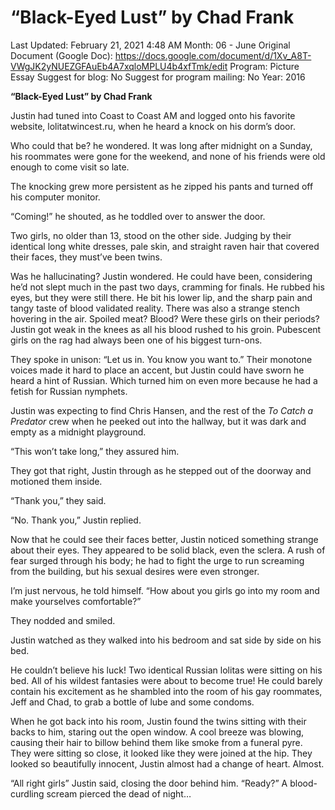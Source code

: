 # “Black-Eyed Lust” by Chad Frank

Last Updated: February 21, 2021 4:48 AM
Month: 06 - June
Original Document (Google Doc): https://docs.google.com/document/d/1Xv_A8T-VWgJK2yNUEZGFAuEb4A7xqloMPLU4b4xfTmk/edit
Program: Picture Essay
Suggest for blog: No
Suggest for program mailing: No
Year: 2016

**“Black-Eyed Lust” by Chad Frank**

Justin had tuned into Coast to Coast AM and logged onto his favorite website, lolitatwincest.ru, when he heard a knock on his dorm’s door.

Who could that be? he wondered. It was long after midnight on a Sunday, his roommates were gone for the weekend, and none of his friends were old enough to come visit so late.

The knocking grew more persistent as he zipped his pants and turned off his computer monitor.

“Coming!” he shouted, as he toddled over to answer the door.

Two girls, no older than 13, stood on the other side. Judging by their identical long white dresses, pale skin, and straight raven hair that covered their faces, they must’ve been twins.

Was he hallucinating? Justin wondered. He could have been, considering he’d not slept much in the past two days, cramming for finals. He rubbed his eyes, but they were still there. He bit his lower lip, and the sharp pain and tangy taste of blood validated reality. There was also a strange stench hovering in the air. Spoiled meat? Blood? Were these girls on their periods? Justin got weak in the knees as all his blood rushed to his groin. Pubescent girls on the rag had always been one of his biggest turn-ons.

They spoke in unison: “Let us in. You know you want to.” Their monotone voices made it hard to place an accent, but Justin could have sworn he heard a hint of Russian. Which turned him on even more because he had a fetish for Russian nymphets.

Justin was expecting to find Chris Hansen, and the rest of the *To Catch a Predator* crew when he peeked out into the hallway, but it was dark and empty as a midnight playground.

“This won’t take long,” they assured him.

They got that right, Justin through as he stepped out of the doorway and motioned them inside.

“Thank you,” they said.

“No. Thank you,” Justin replied.

Now that he could see their faces better, Justin noticed something strange about their eyes. They appeared to be solid black, even the sclera. A rush of fear surged through his body; he had to fight the urge to run screaming from the building, but his sexual desires were even stronger.

I’m just nervous, he told himself. “How about you girls go into my room and make yourselves comfortable?”

They nodded and smiled.

Justin watched as they walked into his bedroom and sat side by side on his bed.

He couldn’t believe his luck! Two identical Russian lolitas were sitting on his bed. All of his wildest fantasies were about to become true! He could barely contain his excitement as he shambled into the room of his gay roommates, Jeff and Chad, to grab a bottle of lube and some condoms.

When he got back into his room, Justin found the twins sitting with their backs to him, staring out the open window. A cool breeze was blowing, causing their hair to billow behind them like smoke from a funeral pyre. They were sitting so close, it looked like they were joined at the hip. They looked so beautifully innocent, Justin almost had a change of heart. Almost.

“All right girls” Justin said, closing the door behind him. “Ready?” A blood-curdling scream pierced the dead of night…